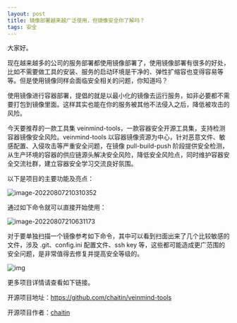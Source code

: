 ```yaml
---
layout: post
title: 镜像部署越来越广泛使用，但镜像安全你了解吗？
tags: 安全
---
```


大家好。

现在越来越多的公司的服务部署都使用镜像部署了，使用镜像部署有很多的好处，比如不需要做工具的安装、服务的启动环境是干净的、弹性扩缩容也变得容易等等。但是使用镜像同样会面临安全相关的问题，你知道吗？

使用镜像进行容器部署，提倡的就是以最小化的镜像去运行服务，如非必要都不需要打包到镜像里面。这样其实也能在你的服务被其他不法侵入之后，降低被攻击的风险。

今天要推荐的一款工具集 veinmind-tools，一款容器安全开源工具集，支持检测容器镜像安全风险。veinmind-tools 以容器镜像资源为中心，针对恶意文件、敏感配置、入侵攻击等严重安全问题，在镜像 pull-build-push 阶段提供安全检测，从生产环境的容器的供应链源头解决安全风险，降低安全风险点，同时维护容器安全交流社群，建立容器安全学习交流良好氛围。

以下是项目的主要功能及亮点：

![image-20220807210310352](https://7465-test-3c9b5e-1-1301419220.tcb.qcloud.la/images/compress_image-20220807210310352.png)

通过如下命令就可以直接开始使用：

![image-20220807210631173](https://7465-test-3c9b5e-1-1301419220.tcb.qcloud.la/images/compress_image-20220807210631173.png)

对于要单独扫描一个镜像参考如下命令，其中可以看到扫面出来了几个比较敏感的文件，涉及 .git、config.ini 配置文件、ssh key 等，这些都可能造成更广范围的安全问题，是非常值得去修复并提高安全等级的。

![img](https://7465-test-3c9b5e-1-1301419220.tcb.qcloud.la/mac/compress_scan_image.png)

更多项目详情请查看如下链接。

开源项目地址：https://github.com/chaitin/veinmind-tools

开源项目作者：[chaitin](https://github.com/chaitin)
